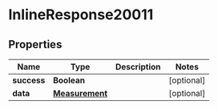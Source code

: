 
# InlineResponse20011

## Properties
Name | Type | Description | Notes
------------ | ------------- | ------------- | -------------
**success** | **Boolean** |  |  [optional]
**data** | [**Measurement**](Measurement.md) |  |  [optional]



